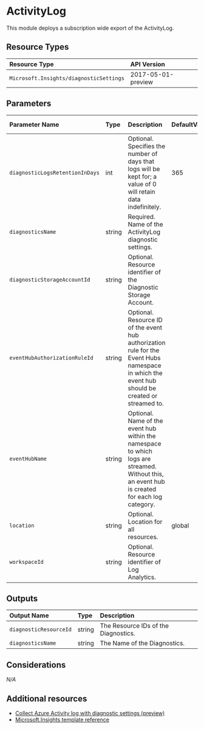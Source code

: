 # ActivityLog

This module deploys a subscription wide export of the ActivityLog.

## Resource Types

| Resource Type                           | API Version        |
| :-------------------------------------- | :----------------- |
| `Microsoft.Insights/diagnosticSettings` | 2017-05-01-preview |

## Parameters

| Parameter Name                  | Type   | Description                                                                                                                                     | DefaultValue | Possible values |
| :------------------------------ | :----- | :---------------------------------------------------------------------------------------------------------------------------------------------- | :----------- | :-------------- |
| `diagnosticLogsRetentionInDays` | int    | Optional. Specifies the number of days that logs will be kept for; a value of 0 will retain data indefinitely.                                  | 365          |                 |
| `diagnosticsName`               | string | Required. Name of the ActivityLog diagnostic settings.                                                                                          |              |                 |
| `diagnosticStorageAccountId`    | string | Optional. Resource identifier of the Diagnostic Storage Account.                                                                                |              |                 |
| `eventHubAuthorizationRuleId`   | string | Optional. Resource ID of the event hub authorization rule for the Event Hubs namespace in which the event hub should be created or streamed to. |              |                 |
| `eventHubName`                  | string | Optional. Name of the event hub within the namespace to which logs are streamed. Without this, an event hub is created for each log category.   |              |                 |
| `location`                      | string | Optional. Location for all resources.                                                                                                           | global       |                 |
| `workspaceId`                   | string | Optional. Resource identifier of Log Analytics.                                                                                                 |              |                 |

## Outputs

| Output Name            | Type   | Description                          |
| :--------------------- | :----- | :----------------------------------- |
| `diagnosticResourceId` | string | The Resource IDs of the Diagnostics. |
| `diagnosticsName`      | string | The Name of the Diagnostics.         |

## Considerations

*N/A*

## Additional resources

- [Collect Azure Activity log with diagnostic settings (preview)](https://docs.microsoft.com/en-us/azure/azure-monitor/platform/diagnostic-settings-subscription)
- [Microsoft.Insights template reference](https://docs.microsoft.com/en-us/azure/templates/microsoft.insights/allversions)
